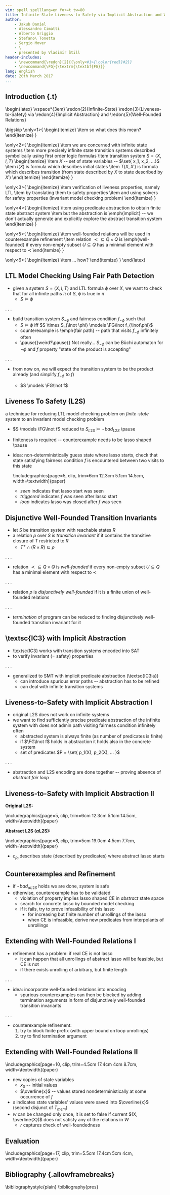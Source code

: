 ```yaml
---
vim: spell spelllang=en fo+=t tw=80
title: Infinite-State Liveness-to-Safety via Implicit Abstraction and Well-Founded Relations \cite{Daniel2016}
author:
    - Jakub Daniel
    - Alessandro Cimatti
    - Alberto Griggio
    - Stefano\ Tonetta
    - Sergio Mover
    - \
    - presented by Vladimír Štill
header-includes:
    - \newcommand{\redon}[2]{{\only<#1>{\color{red}}#2}}
    - \newcommand{\FG}{\textrm{\textbf{FG}}}
lang: english
date: 20th March 2017
...
```


## Introduction {.t}

\begin{latex}
\vspace*{3em}
\redon{2}{Infinite-State} \redon{3}{Liveness-to-Safety} via \redon{4}{Implicit
Abstraction} and \redon{5}{Well-Founded Relations}

\bigskip
\only<1>{
\begin{itemize}
    \item so what does this mean?
\end{itemize}
}

\only<2>{
\begin{itemize}
    \item we are concerned with infinite state systems
    \item more precisely infinite state transition systems described symbolically
          using first order logic formulas
    \item transition system $S = \langle X, I, T \rangle$
        \begin{itemize}
            \item $X$ -- set of state variables -- $\set{ x_1, x_2, …}$
            \item $I(X)$ is formula which describes initial states
            \item $T(X, X')$ is formula which describes transition (from state
            described by $X$ to state described by $X'$)
        \end{itemize}
\end{itemize}
}

\only<3>{
\begin{itemize}
    \item verification of liveness properties, namely LTL
    \item by translating them to safety properties
    \item and using solvers for safety properties (invariant  model checking
          problem)
\end{itemize}
}

\only<4>{
\begin{itemize}
    \item using predicate abstraction to obtain finite state abstract system
    \item but the abstraction is \emph{implicit} -- we don't actually generate
          and explicitly explore the abstract transition system
\end{itemize}
}

\only<5>{
\begin{itemize}
    \item well-founded relations will be used in counterexample refinement
    \item relation ${\prec} \subseteq Q \times Q$ is \emph{well-founded} if
    every non-empty subset $U \subseteq Q$ has a minimal element with respect to
    $\prec$
\end{itemize}
}

\only<6>{
\begin{itemize}
    \item … how?
\end{itemize}
}
\end{latex}

## LTL Model Checking Using Fair Path Detection

*   given a system $S = \langle X, I, T \rangle$ and LTL formula $\phi$ over
    $X$, we want to check that for all infinite paths $\pi$ of $S$, $\phi$ is
    true in $\pi$
    *   $S \models \phi$

. . .

*   build transition system $S_{\lnot \phi}$ and fairness condition
    $f_{\lnot\phi}$ such that
    *   $S \models \phi$ iff $S \times S_{\lnot \phi} \models \FG\lnot f_{\lnot\phi}$
    *   counterexample is \emph{fair path} -- path that visits $f_{\lnot\phi}$
        infinitely often
    *   \pause{}weird?\pause{} Not really… $S_{\lnot\phi}$ can be Büchi automaton
        for $\lnot\phi$ and $f$ property "state of the product is accepting"

. . .

*   from now on, we will expect the transition system to be the product already
    (and simplify $f_{\lnot\phi}$ to $f$)

    *   $S \models \FG\lnot f$

## Liveness To Safety (L2S)

a technique for reducing LTL model checking problem on *finite-state* system to
an invariant model checking problem

*   $S \models \FG\lnot f$ reduced to
    $S_{L2S} \models \lnot \mathit{bad}_{L2S}$ \pause
*   finiteness is required -- counterexample needs to be lasso shaped \pause

*   idea: non-deterministically guess state where lasso starts, check that state
    satisfying fairness condition $f$ is encountered between two visits to this
    state

    \includegraphics[page=5, clip, trim=6cm 12.3cm 5.1cm 14.5cm, width=\textwidth]{paper}

    *   *seen* indicates that lasso start was seen
    *   *triggered* indicates $f$ was seen after lasso start
    *   *loop* indicates lasso was closed after $f$ was seen

## Disjunctive Well-Founded Transition Invariants

*   let $S$ be transition system with reachable states $R$
*   a relation $\rho$ over $S$ is *transition invariant* if it contains the transitive
    closure of $T$ restricted to $R$
    *   $T^+ \cap (R \times R) \subseteq \rho$

. . .

*   relation ${\prec} \subseteq Q \times Q$ is *well-founded* if every
    non-empty subset $U \subseteq Q$ has a minimal element with respect to
    $\prec$

. . .

*   relation $\rho$ is *disjunctively well-founded* if it is a finite union of
    well-founded relations

. . .

*   *termination* of program can be reduced to finding disjunctively well-founded
    transition invariant for it

## \textsc{IC3} with Implicit Abstraction

*   \textsc{IC3} works with transition systems encoded into SAT
*   to verify invariant (= safety) properties

. . .

*   generalized to SMT with implicit predicate abstraction (\textsc{IC3ia})
    *   can introduce spurious error paths -- abstraction has to be refined
    *   can deal with infinite transition systems

## Liveness-to-Safety with Implicit Abstraction I

*   original L2S does not work on infinite systems
*   we want to find sufficiently precise predicate abstraction of the infinite
    system with does not admin path visiting fairness condition infinitely often
    *   abstracted system is always finite (as number of predicates is finite)
    *   if $\FG\lnot f$ holds in abstraction it holds also in the concrete
        system
    *   set of predicates $P = \set{ p_1(X), p_2(X), … }$

. . .

*   abstraction and L2S encoding are done together -- proving absence of
    *abstract fair loop*

## Liveness-to-Safety with Implicit Abstraction II

**Original L2S:**

\includegraphics[page=5, clip, trim=6cm 12.3cm 5.1cm 14.5cm, width=\textwidth]{paper}

**Abstract L2S ($\alpha$L2S):**

\includegraphics[page=8, clip, trim=5cm 19.0cm 4.5cm 7.7cm, width=\textwidth]{paper}

*   $c_{p_i}$ describes state (described by predicates) where abstract lasso starts

## Counterexamples and Refinement

*   if $\lnot \textit{bad}_{\alpha L2S}$ holds we are done, system is safe
*   otherwise, counterexample has to be validated
    *   violation of property implies lasso shaped CE in *abstract* state space
    *   search for concrete lasso by bounded model checking
    *   if it fails, try to prove infeasibility of this lasso
        *   for increasing but finite number of unrollings of the lasso
        *   when CE is infeasible, derive new predicates from interpolants of
            unrollings

## Extending with Well-Founded Relations I

*   refinement has a problem: if real CE is not lasso
    *   it can happen that all unrollings of abstract lasso will be feasible,
        but CE is not
    *   if there exists unrolling of arbitrary, but finite length

. . .

*   idea: incorporate well-founded relations into encoding
    *   spurious counterexamples can then be blocked by adding termination
        arguments in form of disjunctively well-founded transition invariants

. . .

*   counterexample refinement:
    1.  try to block finite prefix (with upper bound on loop unrollings)
    2.  try to find termination argument

## Extending with Well-Founded Relations II

\includegraphics[page=10, clip, trim=4.5cm 17.4cm 4cm 8.7cm, width=\textwidth]{paper}

*   new copies of state variables
    *   $x_0$ -- initial values
    *   $\overline{x}$ -- values stored nondeterministically at some occurrence of $f$
*   $s$ indicates state variables' values were saved into $\overline{x}$ (second
    disjunct of $T_{\mathit{mem}}$)
*   $w$ can be changed only once, it is set to false if current $(X,
    \overline{X})$ does not satisfy any of the relations in $W$
    *   $r$ captures check of well-foundedness

## Evaluation

\includegraphics[page=17, clip, trim=5.5cm 17.4cm 5cm 4cm, width=\textwidth]{paper}

## Bibliography {.allowframebreaks}

\bibliographystyle{plain}
\bibliography{pres}

